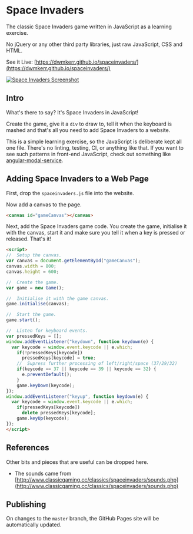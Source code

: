 # Space Invaders

The classic Space Invaders game written in JavaScript as a learning exercise.

No jQuery or any other third party libraries, just raw JavaScript, CSS and HTML.

See it Live: [https://dwmkerr.github.io/spaceinvaders/](https://dwmkerr.github.io/spaceinvaders/)

[![Space Invaders Screenshot](./screenshot.jpg "Space Invaders Screenshot")](https://dwmkerr.github.io/spaceinvaders/)

## Intro

What's there to say? It's Space Invaders in JavaScript!

Create the game, give it a `div` to draw to, tell it when the keyboard is mashed and that's all you need to add Space Invaders to a website.

This is a simple learning exercise, so the JavaScript is deliberate kept all one file. There's no linting, testing, CI, or anything like that. If you want to see such patterns in front-end JavaScript, check out something like [angular-modal-service](https://github.com/dwmkerr/angular-modal-service).

## Adding Space Invaders to a Web Page

First, drop the `spaceinvaders.js` file into the website.

Now add a canvas to the page.

```html
<canvas id="gameCanvas"></canvas>
```

Next, add the Space Invaders game code. You create the game, initialise it with the canvas, start it and make sure you tell it when a key is pressed or released. That's it!

```html
<script>
//  Setup the canvas.
var canvas = document.getElementById("gameCanvas");
canvas.width = 800;
canvas.height = 600;

//  Create the game.
var game = new Game();

//  Initialise it with the game canvas.
game.initialise(canvas);

//  Start the game.
game.start();

//  Listen for keyboard events.
var pressedKeys = [];
window.addEventListener("keydown", function keydown(e) {
  var keycode = window.event.keycode || e.which;
    if(!pressedKeys[keycode])
      pressedKeys[keycode] = true;
    //  Supress further processing of left/right/space (37/29/32)
    if(keycode == 37 || keycode == 39 || keycode == 32) {
      e.preventDefault();
    }
    game.keyDown(keycode);
});
window.addEventListener("keyup", function keydown(e) {
  var keycode = window.event.keycode || e.which;
    if(pressedKeys[keycode])
      delete pressedKeys[keycode];
    game.keyUp(keycode);
});
</script>
```

## References

Other bits and pieces that are useful can be dropped here.

- The sounds came from [http://www.classicgaming.cc/classics/spaceinvaders/sounds.php](http://www.classicgaming.cc/classics/spaceinvaders/sounds.php)

## Publishing

On changes to the `master` branch, the GitHub Pages site will be automatically updated.
